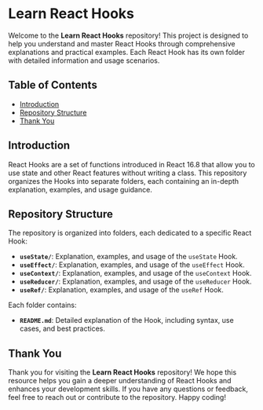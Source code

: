 # Learn React Hooks

Welcome to the **Learn React Hooks** repository! This project is designed to help you understand and master React Hooks through comprehensive explanations and practical examples. Each React Hook has its own folder with detailed information and usage scenarios.

## Table of Contents

- [Introduction](#introduction)
- [Repository Structure](#repository-structure)
- [Thank You](#thank-you)

## Introduction

React Hooks are a set of functions introduced in React 16.8 that allow you to use state and other React features without writing a class. This repository organizes the Hooks into separate folders, each containing an in-depth explanation, examples, and usage guidance.

## Repository Structure

The repository is organized into folders, each dedicated to a specific React Hook:

- **`useState/`**: Explanation, examples, and usage of the `useState` Hook.
- **`useEffect/`**: Explanation, examples, and usage of the `useEffect` Hook.
- **`useContext/`**: Explanation, examples, and usage of the `useContext` Hook.
- **`useReducer/`**: Explanation, examples, and usage of the `useReducer` Hook.
- **`useRef/`**: Explanation, examples, and usage of the `useRef` Hook.

Each folder contains:

- **`README.md`**: Detailed explanation of the Hook, including syntax, use cases, and best practices.

## Thank You

Thank you for visiting the **Learn React Hooks** repository! We hope this resource helps you gain a deeper understanding of React Hooks and enhances your development skills. If you have any questions or feedback, feel free to reach out or contribute to the repository. Happy coding!
